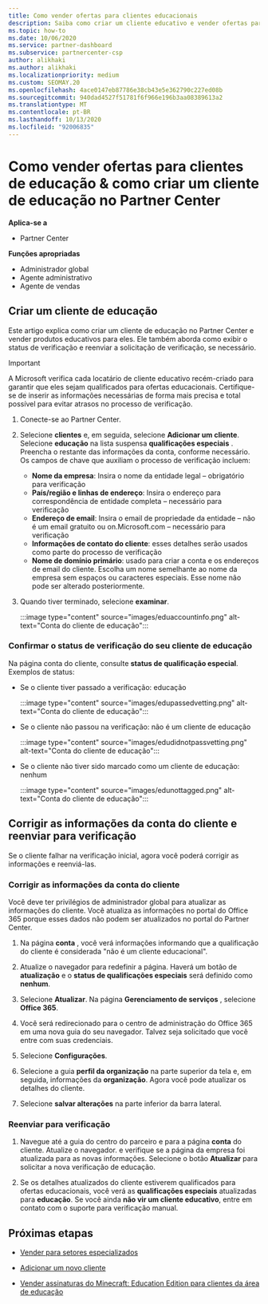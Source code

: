 ```yaml
---
title: Como vender ofertas para clientes educacionais
description: Saiba como criar um cliente educativo e vender ofertas para eles no Partner Center.
ms.topic: how-to
ms.date: 10/06/2020
ms.service: partner-dashboard
ms.subservice: partnercenter-csp
author: alikhaki
ms.author: alikhaki
ms.localizationpriority: medium
ms.custom: SEOMAY.20
ms.openlocfilehash: 4ace0147eb87786e38cb43e5e362790c227ed08b
ms.sourcegitcommit: 940dad4527f51781f6f966e196b3aa08389613a2
ms.translationtype: MT
ms.contentlocale: pt-BR
ms.lasthandoff: 10/13/2020
ms.locfileid: "92006835"
---
```

# <a name="how-to-sell-offers-to-education-customers--how-to-create-an-education-customer-in-partner-center"></a>Como vender ofertas para clientes de educação & como criar um cliente de educação no Partner Center

**Aplica-se a**

- Partner Center

**Funções apropriadas**

- Administrador global
- Agente administrativo
- Agente de vendas

## <a name="create-an-education-customer"></a>Criar um cliente de educação

Este artigo explica como criar um cliente de educação no Partner Center e vender produtos educativos para eles. Ele também aborda como exibir o status de verificação e reenviar a solicitação de verificação, se necessário.

> [!IMPORTANT]
> A Microsoft verifica cada locatário de cliente educativo recém-criado para garantir que eles sejam qualificados para ofertas educacionais.  Certifique-se de inserir as informações necessárias de forma mais precisa e total possível para evitar atrasos no processo de verificação.

1. Conecte-se ao Partner Center.

2. Selecione **clientes** e, em seguida, selecione **Adicionar um cliente**. Selecione **educação** na lista suspensa **qualificações especiais** .  Preencha o restante das informações da conta, conforme necessário.  Os campos de chave que auxiliam o processo de verificação incluem:

   - **Nome da empresa**: Insira o nome da entidade legal – obrigatório para verificação
   - **País/região e linhas de endereço**: Insira o endereço para correspondência de entidade completa – necessário para verificação
   - **Endereço de email**: Insira o email de propriedade da entidade – não é um email gratuito ou on.Microsoft.com – necessário para verificação
   - **Informações de contato do cliente**: esses detalhes serão usados como parte do processo de verificação
   - **Nome de domínio primário**: usado para criar a conta e os endereços de email do cliente.  Escolha um nome semelhante ao nome da empresa sem espaços ou caracteres especiais.  Esse nome não pode ser alterado posteriormente.

3. Quando tiver terminado, selecione **examinar**.

   :::image type="content" source="images/eduaccountinfo.png" alt-text="Conta do cliente de educação":::

### <a name="confirm-your-education-customers-verification-status"></a>Confirmar o status de verificação do seu cliente de educação

Na página conta do cliente, consulte **status de qualificação especial**.
Exemplos de status:

- Se o cliente tiver passado a verificação: educação

   :::image type="content" source="images/edupassedvetting.png" alt-text="Conta do cliente de educação":::

- Se o cliente não passou na verificação: não é um cliente de educação

   :::image type="content" source="images/edudidnotpassvetting.png" alt-text="Conta do cliente de educação":::

- Se o cliente não tiver sido marcado como um cliente de educação: nenhum

   :::image type="content" source="images/edunottagged.png" alt-text="Conta do cliente de educação":::

## <a name="correct-the-customer-account-info-and-resubmit-for-verification"></a>Corrigir as informações da conta do cliente e reenviar para verificação

Se o cliente falhar na verificação inicial, agora você poderá corrigir as informações e reenviá-las.

### <a name="correct-the-customer-account-information"></a>Corrigir as informações da conta do cliente

Você deve ter privilégios de administrador global para atualizar as informações do cliente. Você atualiza as informações no portal do Office 365 porque esses dados não podem ser atualizados no portal do Partner Center.

1. Na página **conta** , você verá informações informando que a qualificação do cliente é considerada "não é um cliente educacional".

2. Atualize o navegador para redefinir a página. Haverá um botão de **atualização** e o **status de qualificações especiais** será definido como **nenhum**.

3. Selecione **Atualizar**. Na página **Gerenciamento de serviços** , selecione **Office 365**.

4. Você será redirecionado para o centro de administração do Office 365 em uma nova guia do seu navegador. Talvez seja solicitado que você entre com suas credenciais.

5. Selecione **Configurações**.

6. Selecione a guia **perfil da organização** na parte superior da tela e, em seguida, informações da **organização**. Agora você pode atualizar os detalhes do cliente.

7. Selecione **salvar alterações** na parte inferior da barra lateral.  

### <a name="resubmit-for-verification"></a>Reenviar para verificação

1. Navegue até a guia do centro do parceiro e para a página **conta** do cliente. Atualize o navegador. e verifique se a página da empresa foi atualizada para as novas informações. Selecione o botão **Atualizar** para solicitar a nova verificação de educação.

2. Se os detalhes atualizados do cliente estiverem qualificados para ofertas educacionais, você verá as **qualificações especiais** atualizadas para **educação**. Se você ainda **não vir um cliente educativo**, entre em contato com o suporte para verificação manual.

## <a name="next-steps"></a>Próximas etapas

- [Vender para setores especializados](get-special-pricing-for-offers.md)

- [Adicionar um novo cliente](add-a-new-customer.md)

- [Vender assinaturas do Minecraft: Education Edition para clientes da área de educação](minecraft-subscriptions.md)
